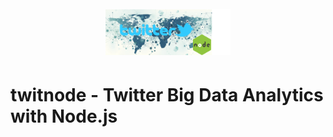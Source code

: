 <h1 align="center">
	<br><img width="200" src="logo.png" alt="awesome"><br>
</h1>

# twitnode - Twitter Big Data Analytics with Node.js


